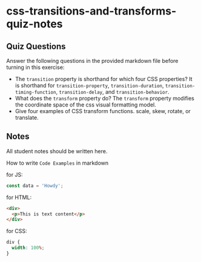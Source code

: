 # css-transitions-and-transforms-quiz-notes

## Quiz Questions

Answer the following questions in the provided markdown file before turning in this exercise:

- The `transition` property is shorthand for which four CSS properties?
  It is shorthand for `transition-property`, `transition-duration`, `transition-timing-function`, `transition-delay`, and `transition-behavior`.
- What does the `transform` property do?
  The `transform` property modifies the coordinate space of the css visual formatting model.
- Give four examples of CSS transform functions.
  scale, skew, rotate, or translate.

## Notes

All student notes should be written here.

How to write `Code Examples` in markdown

for JS:

```javascript
const data = 'Howdy';
```

for HTML:

```html
<div>
  <p>This is text content</p>
</div>
```

for CSS:

```css
div {
  width: 100%;
}
```
